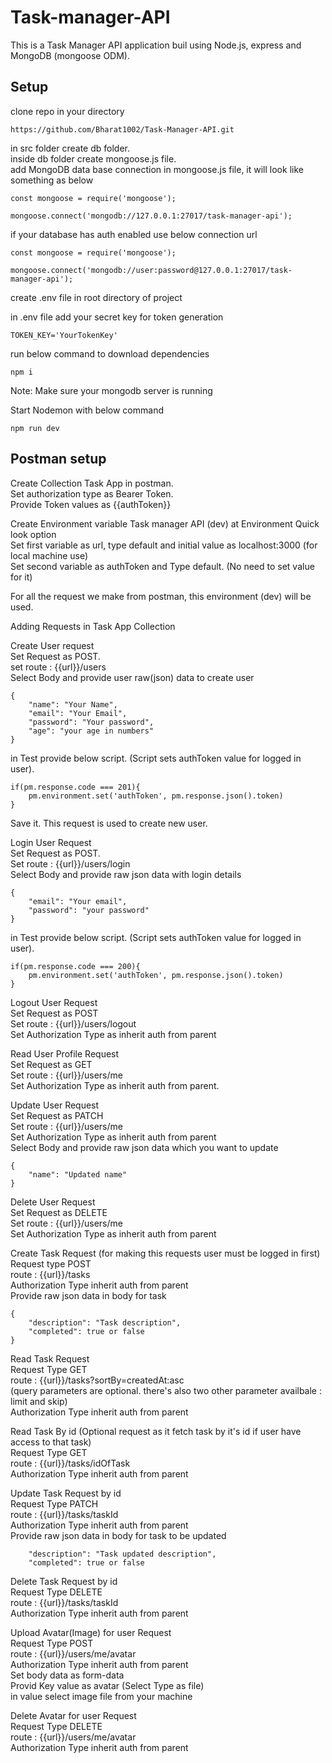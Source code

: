 # Task-manager-API

This is a Task Manager API application buil using Node.js, express and MongoDB (mongoose ODM).

## Setup
clone repo in your directory
```
https://github.com/Bharat1002/Task-Manager-API.git
```

in src folder create db folder.  
inside db folder create mongoose.js file.  
add MongoDB data base connection in mongoose.js file, it will look like something as below
```
const mongoose = require('mongoose');

mongoose.connect('mongodb://127.0.0.1:27017/task-manager-api');
```
if your database has auth enabled use below connection url
```
const mongoose = require('mongoose');

mongoose.connect('mongodb://user:password@127.0.0.1:27017/task-manager-api');
```

create .env file in root directory of project  

in .env file add your secret key for token generation
```
TOKEN_KEY='YourTokenKey'
```

run below command to download dependencies
```
npm i
```
Note: Make sure your mongodb server is running

Start Nodemon with below command
```
npm run dev
```

## Postman setup

Create Collection Task App in postman.  
Set authorization type as Bearer Token.  
Provide Token values as {{authToken}}

Create Environment variable Task manager API (dev) at Environment Quick look option  
Set first variable as url, type default and initial value as localhost:3000 (for local machine use)  
Set second variable as authToken and Type default. (No need to set value for it)  

For all the request we make from postman, this environment (dev) will be used.


Adding Requests in Task App Collection

Create User request  
Set Request as POST.  
set route :  {{url}}/users  
Select Body and provide user raw(json) data to create user
```
{
    "name": "Your Name",
    "email": "Your Email",
    "password": "Your password",
    "age": "your age in numbers"
}
```
in Test provide below script. (Script sets authToken value for logged in user).
```
if(pm.response.code === 201){
    pm.environment.set('authToken', pm.response.json().token)
}
```
Save it. This request is used to create new user.

Login User Request  
Set Request as POST.  
Set route :  {{url}}/users/login  
Select Body and provide raw json data with login details
```
{
    "email": "Your email",
    "password": "your password" 
}
```
in Test provide below script. (Script sets authToken value for logged in user).
```
if(pm.response.code === 200){
    pm.environment.set('authToken', pm.response.json().token)
}
```

Logout User Request  
Set Request as POST  
Set route :  {{url}}/users/logout  
Set Authorization Type as inherit auth from parent

Read User Profile Request  
Set Request as GET  
Set route :  {{url}}/users/me  
Set Authorization Type as inherit auth from parent.

Update User Request  
Set Request as PATCH  
Set route :  {{url}}/users/me  
Set Authorization Type as inherit auth from parent  
Select Body and provide raw json data which you want to update
```
{
    "name": "Updated name"
}
```

Delete User Request  
Set Request as DELETE  
Set route :  {{url}}/users/me  
Set Authorization Type as inherit auth from parent

Create Task Request  (for making this requests user must be logged in first)  
Request type POST  
route :  {{url}}/tasks  
Authorization Type inherit auth from parent  
Provide raw json data in body for task
```
{
    "description": "Task description",
    "completed": true or false
}
```

Read Task Request  
Request Type GET  
route :  {{url}}/tasks?sortBy=createdAt:asc  
(query parameters are optional. there's also two other parameter availbale : limit and skip)  
Authorization Type inherit auth from parent

Read Task By id (Optional request as it fetch task by it's id if user have access to that task)  
Request Type GET  
route : {{url}}/tasks/idOfTask  
Authorization Type inherit auth from parent

Update Task Request by id  
Request Type PATCH  
route :  {{url}}/tasks/taskId  
Authorization Type inherit auth from parent  
Provide raw json data in body for task to be updated
```
    "description": "Task updated description",
    "completed": true or false
```

Delete Task Request by id  
Request Type DELETE  
route :  {{url}}/tasks/taskId  
Authorization Type inherit auth from parent

Upload Avatar(Image) for user Request  
Request Type POST  
route :  {{url}}/users/me/avatar  
Authorization Type inherit auth from parent  
Set body data as form-data  
Provid Key value as avatar (Select Type as file)  
in value select image file from your machine

Delete Avatar for user Request  
Request Type DELETE  
route :  {{url}}/users/me/avatar  
Authorization Type inherit auth from parent